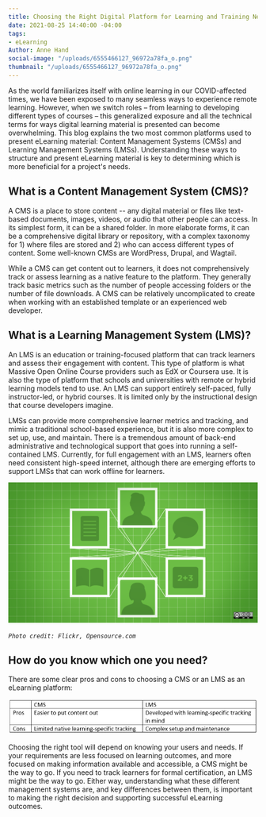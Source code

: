 ```yaml
---
title: Choosing the Right Digital Platform for Learning and Training Needs
date: 2021-08-25 14:40:00 -04:00
tags:
- eLearning
Author: Anne Hand
social-image: "/uploads/6555466127_96972a78fa_o.png"
thumbnail: "/uploads/6555466127_96972a78fa_o.png"
---
```


As the world familiarizes itself with online learning in our COVID-affected times, we have been exposed to many seamless ways to experience remote learning. However, when we switch roles – from learning to developing different types of courses – this generalized exposure and all the technical terms for ways digital learning material is presented can become overwhelming. This blog explains the two most common platforms used to present eLearning material: Content Management Systems (CMSs) and Learning Management Systems (LMSs). Understanding these ways to structure and present eLearning material is key to determining which is more beneficial for a project's needs.

<!--more-->

## What is a Content Management System (CMS)?

A CMS is a place to store content -- any digital material or files like text-based documents, images, videos, or audio that other people can access. In its simplest form, it can be a shared folder. In more elaborate forms, it can be a comprehensive digital library or repository, with a complex taxonomy for 1) where files are stored and 2) who can access different types of content. Some well-known CMSs are WordPress, Drupal, and Wagtail.

While a CMS can get content out to learners, it does not comprehensively track or assess learning as a native feature to the platform. They generally track basic metrics such as the number of people accessing folders or the number of file downloads. A CMS can be relatively uncomplicated to create when working with an established template or an experienced web developer.

## What is a Learning Management System (LMS)?

An LMS is an education or training-focused platform that can track learners and assess their engagement with content. This type of platform is what Massive Open Online Course providers such as EdX or Coursera use. It is also the type of platform that schools and universities with remote or hybrid learning models tend to use. An LMS can support entirely self-paced, fully instructor-led, or hybrid courses. It is limited only by the instructional design that course developers imagine.

LMSs can provide more comprehensive learner metrics and tracking, and mimic a traditional school-based experience, but it is also more complex to set up, use, and maintain. There is a tremendous amount of back-end administrative and technological support that goes into running a self-contained LMS. Currently, for full engagement with an LMS, learners often need consistent high-speed internet, although there are emerging efforts to support LMSs that can work offline for learners.

![6555466127_96972a78fa_o.png](/uploads/6555466127_96972a78fa_o.png)

*`Photo credit: Flickr, Opensource.com`*

## How do you know which one you need?

There are some clear pros and cons to choosing a CMS or an LMS as an eLearning platform:

![pros and cons cms lms.png](/uploads/pros%20and%20cons%20cms%20lms.png)

Choosing the right tool will depend on knowing your users and needs. If your requirements are less focused on learning outcomes, and more focused on making information available and accessible, a CMS might be the way to go. If you need to track learners for formal certification, an LMS might be the way to go. Either way, understanding what these different management systems are, and key differences between them, is important to making the right decision and supporting successful eLearning outcomes.